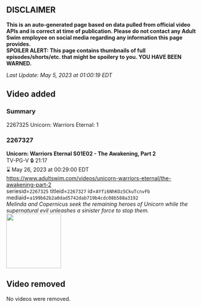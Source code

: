## DISCLAIMER
**This is an auto-generated page based on data pulled from official video APIs and is correct at time of publication. Please do not contact any Adult Swim employee on social media regarding any information this page provides.**  
**SPOILER ALERT: This page contains thumbnails of full episodes/shorts/etc. that might be spoilery to you. YOU HAVE BEEN WARNED.**  

_Last Update: May 5, 2023 at 01:00:19 EDT_
## Video added
### Summary
2267325 Unicorn: Warriors Eternal: 1  
### 2267327
**Unicorn: Warriors Eternal S01E02 - The Awakening, Part 2**  
TV-PG-V 🔒 21:17  
⌛ May 26, 2023 at 00:29:00 EDT  
https://www.adultswim.com/videos/unicorn-warriors-eternal/the-awakening-part-2  
seriesid=`2267325` titleid=`2267327` id=`AYfi6NhKOz5CkuTcnvFb` mediaid=`a199b62b2a0dad5742dab719b4cdc08b588a3192`  
_Melinda and Copernicus seek the remaining heroes of Unicorn while the supernatural evil unleashes a sinister force to stop them._  
<a href="https://media.cdn.adultswim.com/uploads/20230503/thumbnails/2_2353175629-UnicornWarriorsEternal002.Still002tiny.png"><img src="https://media.cdn.adultswim.com/uploads/20230503/thumbnails/2_2353175629-UnicornWarriorsEternal002.Still002tiny.png" height="144px" /></a>
## Video removed
No videos were removed.  
